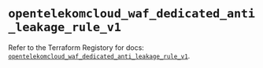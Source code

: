 # `opentelekomcloud_waf_dedicated_anti_leakage_rule_v1`

Refer to the Terraform Registory for docs: [`opentelekomcloud_waf_dedicated_anti_leakage_rule_v1`](https://registry.terraform.io/providers/opentelekomcloud/opentelekomcloud/1.35.8/docs/resources/waf_dedicated_anti_leakage_rule_v1).
